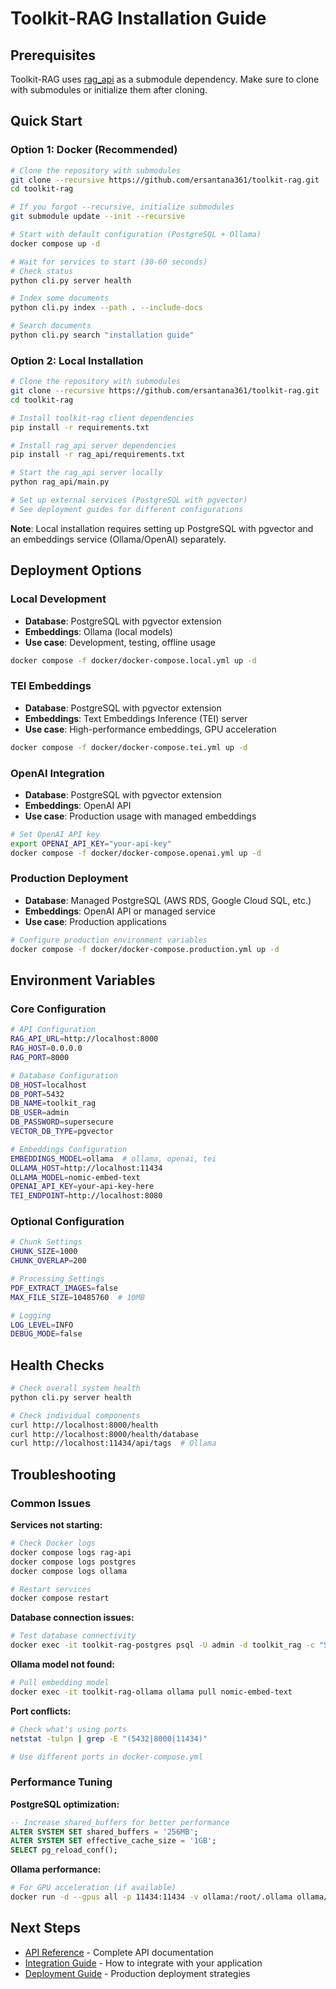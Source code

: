 # Toolkit-RAG Installation Guide

## Prerequisites

Toolkit-RAG uses [rag_api](https://github.com/danny-avila/rag_api) as a submodule dependency. Make sure to clone with submodules or initialize them after cloning.

## Quick Start

### Option 1: Docker (Recommended)

```bash
# Clone the repository with submodules
git clone --recursive https://github.com/ersantana361/toolkit-rag.git
cd toolkit-rag

# If you forgot --recursive, initialize submodules
git submodule update --init --recursive

# Start with default configuration (PostgreSQL + Ollama)
docker compose up -d

# Wait for services to start (30-60 seconds)
# Check status
python cli.py server health

# Index some documents
python cli.py index --path . --include-docs

# Search documents
python cli.py search "installation guide"
```

### Option 2: Local Installation

```bash
# Clone the repository with submodules
git clone --recursive https://github.com/ersantana361/toolkit-rag.git
cd toolkit-rag

# Install toolkit-rag client dependencies
pip install -r requirements.txt

# Install rag_api server dependencies
pip install -r rag_api/requirements.txt

# Start the rag_api server locally
python rag_api/main.py

# Set up external services (PostgreSQL with pgvector)
# See deployment guides for different configurations
```

**Note**: Local installation requires setting up PostgreSQL with pgvector and an embeddings service (Ollama/OpenAI) separately.

## Deployment Options

### Local Development
- **Database**: PostgreSQL with pgvector extension
- **Embeddings**: Ollama (local models)
- **Use case**: Development, testing, offline usage

```bash
docker compose -f docker/docker-compose.local.yml up -d
```

### TEI Embeddings
- **Database**: PostgreSQL with pgvector extension  
- **Embeddings**: Text Embeddings Inference (TEI) server
- **Use case**: High-performance embeddings, GPU acceleration

```bash
docker compose -f docker/docker-compose.tei.yml up -d
```

### OpenAI Integration
- **Database**: PostgreSQL with pgvector extension
- **Embeddings**: OpenAI API
- **Use case**: Production usage with managed embeddings

```bash
# Set OpenAI API key
export OPENAI_API_KEY="your-api-key"
docker compose -f docker/docker-compose.openai.yml up -d
```

### Production Deployment
- **Database**: Managed PostgreSQL (AWS RDS, Google Cloud SQL, etc.)
- **Embeddings**: OpenAI API or managed service
- **Use case**: Production applications

```bash
# Configure production environment variables
docker compose -f docker/docker-compose.production.yml up -d
```

## Environment Variables

### Core Configuration
```bash
# API Configuration
RAG_API_URL=http://localhost:8000
RAG_HOST=0.0.0.0
RAG_PORT=8000

# Database Configuration
DB_HOST=localhost
DB_PORT=5432
DB_NAME=toolkit_rag
DB_USER=admin
DB_PASSWORD=supersecure
VECTOR_DB_TYPE=pgvector

# Embeddings Configuration
EMBEDDINGS_MODEL=ollama  # ollama, openai, tei
OLLAMA_HOST=http://localhost:11434
OLLAMA_MODEL=nomic-embed-text
OPENAI_API_KEY=your-api-key-here
TEI_ENDPOINT=http://localhost:8080
```

### Optional Configuration
```bash
# Chunk Settings
CHUNK_SIZE=1000
CHUNK_OVERLAP=200

# Processing Settings
PDF_EXTRACT_IMAGES=false
MAX_FILE_SIZE=10485760  # 10MB

# Logging
LOG_LEVEL=INFO
DEBUG_MODE=false
```

## Health Checks

```bash
# Check overall system health
python cli.py server health

# Check individual components
curl http://localhost:8000/health
curl http://localhost:8000/health/database
curl http://localhost:11434/api/tags  # Ollama
```

## Troubleshooting

### Common Issues

**Services not starting:**
```bash
# Check Docker logs
docker compose logs rag-api
docker compose logs postgres
docker compose logs ollama

# Restart services
docker compose restart
```

**Database connection issues:**
```bash
# Test database connectivity
docker exec -it toolkit-rag-postgres psql -U admin -d toolkit_rag -c "SELECT 1;"
```

**Ollama model not found:**
```bash
# Pull embedding model
docker exec -it toolkit-rag-ollama ollama pull nomic-embed-text
```

**Port conflicts:**
```bash
# Check what's using ports
netstat -tulpn | grep -E "(5432|8000|11434)"

# Use different ports in docker-compose.yml
```

### Performance Tuning

**PostgreSQL optimization:**
```sql
-- Increase shared_buffers for better performance
ALTER SYSTEM SET shared_buffers = '256MB';
ALTER SYSTEM SET effective_cache_size = '1GB';
SELECT pg_reload_conf();
```

**Ollama performance:**
```bash
# For GPU acceleration (if available)
docker run -d --gpus all -p 11434:11434 -v ollama:/root/.ollama ollama/ollama
```

## Next Steps

- [API Reference](API_REFERENCE.md) - Complete API documentation
- [Integration Guide](INTEGRATIONS.md) - How to integrate with your application
- [Deployment Guide](DEPLOYMENT.md) - Production deployment strategies